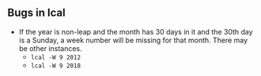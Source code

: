 ## Bugs in lcal

* If the year is non-leap and the month has 30 days in it and the 30th day is a Sunday,
  a week number will be missing for that month. There may be other instances.
	* `lcal -W 9 2012`
	* `lcal -W 9 2018`

